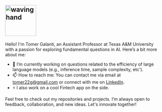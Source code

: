 ## <img src="https://media.tenor.com/W8DLm-mqJ8oAAAAi/cute.gif" alt="waving hand" width="100px">



Hello! I'm Tomer Galanti, an Assistant Professor at Texas A&M University with a passion for exploring fundamental questions in AI. Here’s a bit more about me:

- 🌱 I’m currently working on questions related to the efficiency of large language models (e.g., inference time, sample complexity, etc').
- 📫 How to reach me: You can contact me via email at tomer22g@gmail.com or connect with me on [LinkedIn](https://www.linkedin.com/in/tomer-galanti).
- ⚡ I also work on a cool Fintech app on the side.

Feel free to check out my repositories and projects. I’m always open to feedback, collaboration, and new ideas. Let's innovate together!
